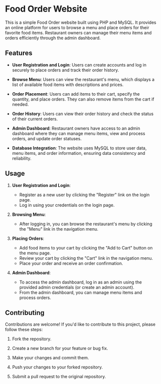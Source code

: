 # Food Order Website

This is a simple Food Order website built using PHP and MySQL. It provides an online platform for users to browse a menu and place orders for their favorite food items. Restaurant owners can manage their menu items and orders efficiently through the admin dashboard.

## Features

- **User Registration and Login**: Users can create accounts and log in securely to place orders and track their order history.

- **Browse Menu**: Users can view the restaurant's menu, which displays a list of available food items with descriptions and prices.

- **Order Placement**: Users can add items to their cart, specify the quantity, and place orders. They can also remove items from the cart if needed.

- **Order History**: Users can view their order history and check the status of their current orders.

- **Admin Dashboard**: Restaurant owners have access to an admin dashboard where they can manage menu items, view and process orders, and update order statuses.

- **Database Integration**: The website uses MySQL to store user data, menu items, and order information, ensuring data consistency and reliability.

## Usage

1. **User Registration and Login**:
   - Register as a new user by clicking the "Register" link on the login page.
   - Log in using your credentials on the login page.

2. **Browsing Menu**:
   - After logging in, you can browse the restaurant's menu by clicking the "Menu" link in the navigation menu.

3. **Placing Orders**:
   - Add food items to your cart by clicking the "Add to Cart" button on the menu page.
   - Review your cart by clicking the "Cart" link in the navigation menu.
   - Place your order and receive an order confirmation.

4. **Admin Dashboard**:
   - To access the admin dashboard, log in as an admin using the provided admin credentials (or create an admin account).
   - From the admin dashboard, you can manage menu items and process orders.

## Contributing

Contributions are welcome! If you'd like to contribute to this project, please follow these steps:

1. Fork the repository.

2. Create a new branch for your feature or bug fix.

3. Make your changes and commit them.

4. Push your changes to your forked repository.

5. Submit a pull request to the original repository.
